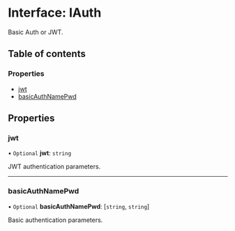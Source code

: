 # Interface: IAuth

Basic Auth or JWT.

## Table of contents

### Properties

- [jwt](IAuth.md#jwt)
- [basicAuthNamePwd](IAuth.md#basicauthnamepwd)

## Properties

### jwt

• `Optional` **jwt**: `string`

JWT authentication parameters.

___

### basicAuthNamePwd

• `Optional` **basicAuthNamePwd**: [`string`, `string`]

Basic authentication parameters.
